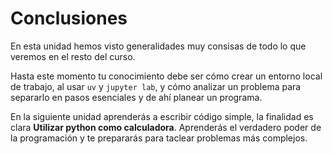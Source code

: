 # Conclusiones 

En esta unidad hemos visto generalidades muy consisas de todo lo que veremos en el resto del curso.

Hasta este momento tu conocimiento debe ser cómo crear un entorno local de trabajo, al usar `uv` y `jupyter lab`, y cómo analizar un problema para separarlo en pasos esenciales y de ahí planear un programa. 

En la siguiente unidad aprenderás a escribir código simple, la finalidad es clara **Utilizar python como calculadora**. Aprenderás el verdadero poder de la programación y te prepararás para taclear problemas más complejos.
